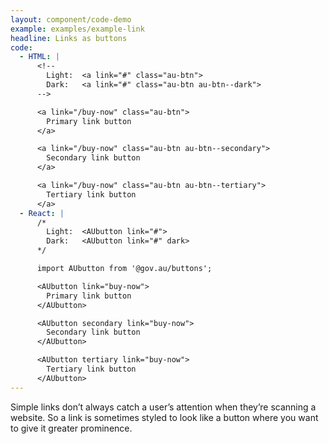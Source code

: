 ```yaml
---
layout: component/code-demo
example: examples/example-link
headline: Links as buttons
code:
  - HTML: |
      <!--
        Light:  <a link="#" class="au-btn">
        Dark:   <a link="#" class="au-btn au-btn--dark">
      -->

      <a link="/buy-now" class="au-btn">
        Primary link button
      </a>

      <a link="/buy-now" class="au-btn au-btn--secondary">
        Secondary link button
      </a>

      <a link="/buy-now" class="au-btn au-btn--tertiary">
        Tertiary link button
      </a>
  - React: |
      /*
        Light:  <AUbutton link="#">
        Dark:   <AUbutton link="#" dark>
      */

      import AUbutton from '@gov.au/buttons';

      <AUbutton link="buy-now">
        Primary link button
      </AUbutton>

      <AUbutton secondary link="buy-now">
        Secondary link button
      </AUbutton>

      <AUbutton tertiary link="buy-now">
        Tertiary link button
      </AUbutton>
---
```


Simple links don’t always catch a user’s attention when they’re scanning a website. So a link is sometimes styled to look like a button where you want to give
it greater prominence.
